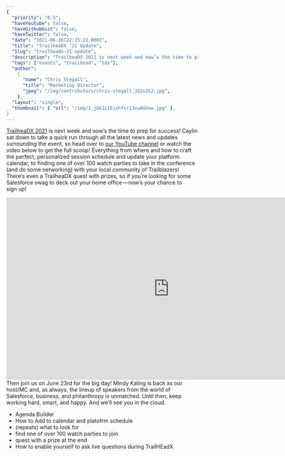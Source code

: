 ```yaml
---
{
  "priority": "0.5",
  "haveYoutube": false,
  "haveGithubGist": false,
  "haveTwitter": false,
  "date": "2021-06-16T22:15:23.000Z",
  "title": "TrailheaDX ’21 Update",
  "Slug": "trailheadx-21-update",
  "description": "TrailheaDX 2021 is next week and now’s the time to prep for success! Caylin sat down to take a quick run through all the latest news and updates surrounding the event, so head over to our YouTube channel or watch the video below to get the full scoop!",
  "tags": ["events", "trailhead", "tdx"],
  "author":
    {
      "name": "Chris Stegall",
      "title": "Marketing Director",
      "jpeg": "/img/contributors/chris-stegall_352x352.jpg",
    },
  "layout": "single",
  "thumbnail": { "url": "/img/1_jGk2iIEixhfcr13vuAGVuw.jpg" },
}
---
```


[TrailheaDX 2021](https://www.salesforce.com/trailheadx/) is next week and now’s the time to prep for success! Caylin sat down to take a quick run through all the latest news and updates surrounding the event, so head over to [our YouTube channel](https://www.youtube.com/channel/UCXmSwyf8nsmpnSeOXD1JpPg/featured) or watch the video below to get the full scoop!
Everything from where and how to craft the perfect, personalized session schedule and update your platform calendar, to finding one of over 100 watch parties to take in the conference (and do some networking) with your local community of Trailblazers! There’s even a TrailheaDX quest with prizes, so if you’re looking for some Salesforce swag to deck out your home office — now’s your chance to sign up!

<iframe src="https://cdn.embedly.com/widgets/media.html?src=https%3A%2F%2Fwww.youtube.com%2Fembed%2FoULXTOc36SE%3Ffeature%3Doembed&amp;display_name=YouTube&amp;url=https%3A%2F%2Fwww.youtube.com%2Fwatch%3Fv%3DoULXTOc36SE&amp;image=https%3A%2F%2Fi.ytimg.com%2Fvi%2FoULXTOc36SE%2Fhqdefault.jpg&amp;key=a19fcc184b9711e1b4764040d3dc5c07&amp;type=text%2Fhtml&amp;schema=youtube" width="854" height="480" frameborder="0" scrolling="no">[https://medium.com/media/d37bb4a13edbd71abd91b27aa0c8514b/href](https://medium.com/media/d37bb4a13edbd71abd91b27aa0c8514b/href)</iframe>Then join us on June 23rd for the big day! Mindy Kaling is back as our host/MC and, as always, the lineup of speakers from the world of Salesforce, business, and philanthropy is unmatched.
Until then, keep working hard, smart, and happy. And we’ll see you in the cloud.
<ul><li>Agenda Builder</li><li>How to Add to calendar and platofrm schedule</li><li>(repeats) what to look for</li><li>find one of over 100 watch parties to join</li><li>quest with a prize at the end</li><li>How to enable yourself to ask live questions during TrailHEadX</li></ul>
